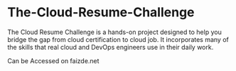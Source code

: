 # The-Cloud-Resume-Challenge
The Cloud Resume Challenge is a hands-on project designed to help you bridge the gap from cloud certification to cloud job. It incorporates many of the skills that real cloud and DevOps engineers use in their daily work.

Can be Accessed on faizde.net
